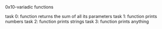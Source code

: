 0x10-variadic functions

task 0: function returns the sum of all its parameters
task 1: function prints numbers
task 2: function prints strings
task 3: function prints anything
